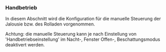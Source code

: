 ### Handbetrieb

In diesem Abschnitt wird die Konfiguration für die manuelle Steuerung der Jalousie bzw. des Rolladen vorgenommen.

Achtung: die manuelle Steuerung kann je nach Einstellung von 'Handbetriebseinstellung' im Nacht-, Fenster Offen-, Beschattungsmodus deaktivert werden.

